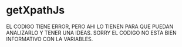 # getXpathJs

EL CODIGO TIENE ERROR, PERO AHI LO TIENEN PARA QUE PUEDAN ANALIZARLO Y TENER UNA IDEAS. SORRY EL CODIGO NO ESTA BIEN INFORMATIVO CON LA VARIABLES.

